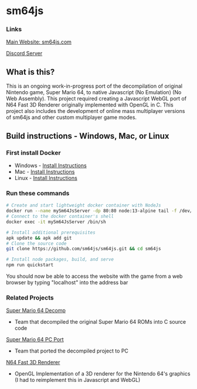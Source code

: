 # sm64js

### Links
[Main Website: sm64js.com](https://sm64js.com)

[Discord Server](https://discord.gg/7UaDnJt)

## What is this?
This is an ongoing work-in-progress port of the decompilation of original Nintendo game, Super Mario 64, to native Javascript (No Emulation) (No Web Assembly). This project required creating a Javascript WebGL port of N64 Fast 3D Renderer originally implemented with OpenGL in C.  This project also includes the development of online mass multiplayer versions of sm64js and other custom multiplayer game modes.

## Build instructions - Windows, Mac, or Linux

### First install Docker
* Windows - [Install Instructions](https://docs.docker.com/docker-for-windows/install-windows-home/)
* Mac - [Install Instructions](https://docs.docker.com/docker-for-mac/install/)
* Linux - [Install Instructions](https://docs.docker.com/engine/install/#server)

### Run these commands
```bash
# Create and start lightweight docker container with NodeJs
docker run --name mySm64JsServer -dp 80:80 node:13-alpine tail -f /dev/null
# Connect to the docker container's shell
docker exec -it mySm64JsServer /bin/sh

# Install additional prerequisites
apk update && apk add git
# Clone the source code
git clone https://github.com/sm64js/sm64js.git && cd sm64js

# Install node packages, build, and serve
npm run quickstart
```
You should now be able to access the website with the game from a web browser by typing "localhost" into the address bar


### Related Projects
[Super Mario 64 Decomp](https://github.com/n64decomp/sm64)
 - Team that decompiled the original Super Mario 64 ROMs into C source code

[Super Mario 64 PC Port](https://github.com/sm64-port/sm64-port)
 - Team that ported the decompiled project to PC

[N64 Fast 3D Renderer](https://github.com/Emill/n64-fast3d-engine)
 - OpenGL Implementation of a 3D renderer for the Nintendo 64's graphics
(I had to reimplement this in Javascript and WebGL)


